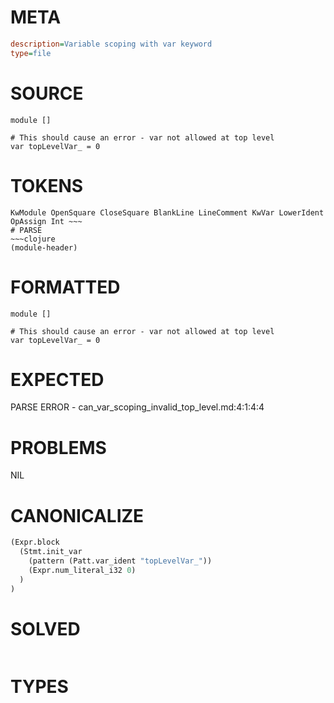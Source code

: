 # META
~~~ini
description=Variable scoping with var keyword
type=file
~~~
# SOURCE
~~~roc
module []

# This should cause an error - var not allowed at top level
var topLevelVar_ = 0
~~~
# TOKENS
~~~text
KwModule OpenSquare CloseSquare BlankLine LineComment KwVar LowerIdent OpAssign Int ~~~
# PARSE
~~~clojure
(module-header)
~~~
# FORMATTED
~~~roc
module []

# This should cause an error - var not allowed at top level
var topLevelVar_ = 0
~~~
# EXPECTED
PARSE ERROR - can_var_scoping_invalid_top_level.md:4:1:4:4
# PROBLEMS
NIL
# CANONICALIZE
~~~clojure
(Expr.block
  (Stmt.init_var
    (pattern (Patt.var_ident "topLevelVar_"))
    (Expr.num_literal_i32 0)
  )
)
~~~
# SOLVED
~~~clojure
~~~
# TYPES
~~~roc
~~~
